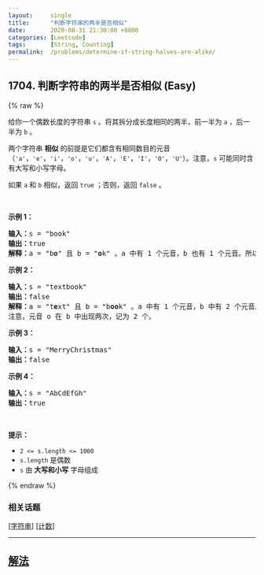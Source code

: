 ```yaml
---
layout:     single
title:      "判断字符串的两半是否相似"
date:       2020-08-31 21:30:00 +0800
categories: [Leetcode]
tags:       [String, Counting]
permalink:  /problems/determine-if-string-halves-are-alike/
---
```


## 1704. 判断字符串的两半是否相似 (Easy)

{% raw %}

<p>给你一个偶数长度的字符串 <code>s</code> 。将其拆分成长度相同的两半，前一半为 <code>a</code> ，后一半为 <code>b</code> 。</p>

<p>两个字符串 <strong>相似</strong> 的前提是它们都含有相同数目的元音（<code>'a'</code>，<code>'e'</code>，<code>'i'</code>，<code>'o'</code>，<code>'u'</code>，<code>'A'</code>，<code>'E'</code>，<code>'I'</code>，<code>'O'</code>，<code>'U'</code>）。注意，<code>s</code> 可能同时含有大写和小写字母。</p>

<p>如果<em> </em><code>a</code><em> </em>和<em> </em><code>b</code> 相似，返回 <code>true</code> ；否则，返回 <code>false</code> 。</p>

<p> </p>

<p><strong>示例 1：</strong></p>

<pre><strong>输入：</strong>s = "book"
<strong>输出：</strong>true
<strong>解释：</strong>a = "b<strong>o</strong>" 且 b = "<strong>o</strong>k" 。a 中有 1 个元音，b 也有 1 个元音。所以，a 和 b 相似。
</pre>

<p><strong>示例 2：</strong></p>

<pre><strong>输入：</strong>s = "textbook"
<strong>输出：</strong>false
<strong>解释：</strong>a = "t<strong>e</strong>xt" 且 b = "b<strong>oo</strong>k" 。a 中有 1 个元音，b 中有 2 个元音。因此，a 和 b 不相似。
注意，元音 o 在 b 中出现两次，记为 2 个。
</pre>

<p><strong>示例 3：</strong></p>

<pre><strong>输入：</strong>s = "MerryChristmas"
<strong>输出：</strong>false
</pre>

<p><strong>示例 4：</strong></p>

<pre><strong>输入：</strong>s = "AbCdEfGh"
<strong>输出：</strong>true
</pre>

<p> </p>

<p><strong>提示：</strong></p>

<ul>
	<li><code>2 &lt;= s.length &lt;= 1000</code></li>
	<li><code>s.length</code> 是偶数</li>
	<li><code>s</code> 由 <strong>大写和小写</strong> 字母组成</li>
</ul>

{% endraw %}

### 相关话题
  [[字符串](https://github.com/openset/leetcode/tree/master/tag/string/README.md)]
  [[计数](https://github.com/openset/leetcode/tree/master/tag/counting/README.md)]

---

## [解法](https://github.com/openset/leetcode/tree/master/problems/determine-if-string-halves-are-alike)
